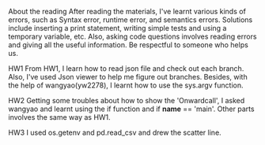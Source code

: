 About the reading
After reading the materials, I've learnt various kinds of errors, such as Syntax error, runtime error, and semantics errors. Solutions include inserting a print statement, writing simple tests and using a temporary variable, etc. Also, asking code questions involves reading errors and giving all the useful information. Be respectful to someone who helps us.
  
HW1
From HW1, I learn how to read json file and  check out each branch. Also, I've used Json viewer to help me figure out branches. Besides, with the help of wangyao(yw2278), I learnt how to use the sys.argv function.


HW2
Getting some troubles about how to show the 'Onwardcall', I asked wangyao and learnt using the if function and if __name__ == 'main'. Other parts involves the same way as HW1.


HW3
I used os.getenv and pd.read_csv and drew the scatter line.



